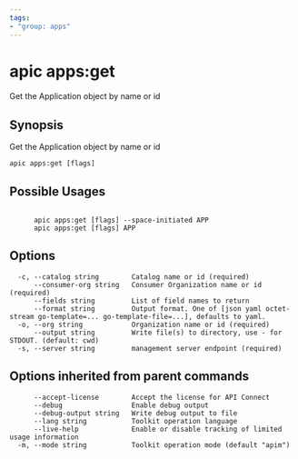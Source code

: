 ```yaml
---
tags:
- "group: apps"
---
```

# apic apps:get

Get the Application object by name or id

## Synopsis

Get the Application object by name or id

```
apic apps:get [flags]
```

## Possible Usages

```

      apic apps:get [flags] --space-initiated APP
      apic apps:get [flags] APP

```

## Options

```
  -c, --catalog string        Catalog name or id (required)
      --consumer-org string   Consumer Organization name or id (required)
      --fields string         List of field names to return
      --format string         Output format. One of [json yaml octet-stream go-template=... go-template-file=...], defaults to yaml.
  -o, --org string            Organization name or id (required)
      --output string         Write file(s) to directory, use - for STDOUT. (default: cwd)
  -s, --server string         management server endpoint (required)
```

## Options inherited from parent commands

```
      --accept-license        Accept the license for API Connect
      --debug                 Enable debug output
      --debug-output string   Write debug output to file
      --lang string           Toolkit operation language
      --live-help             Enable or disable tracking of limited usage information
  -m, --mode string           Toolkit operation mode (default "apim")
```
